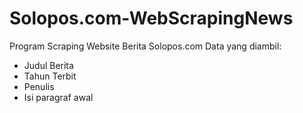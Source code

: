 # Solopos.com-WebScrapingNews
Program Scraping Website Berita Solopos.com
Data yang diambil:
- Judul Berita
- Tahun Terbit
- Penulis
- Isi paragraf awal
